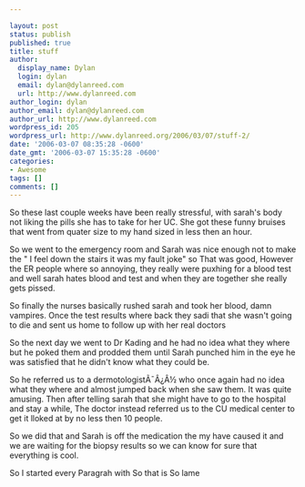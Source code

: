```yaml
---

layout: post
status: publish
published: true
title: stuff
author:
  display_name: Dylan
  login: dylan
  email: dylan@dylanreed.com
  url: http://www.dylanreed.com
author_login: dylan
author_email: dylan@dylanreed.com
author_url: http://www.dylanreed.com
wordpress_id: 205
wordpress_url: http://www.dylanreed.org/2006/03/07/stuff-2/
date: '2006-03-07 08:35:28 -0600'
date_gmt: '2006-03-07 15:35:28 -0600'
categories:
- Awesome
tags: []
comments: []
---
```


So these last couple weeks have been really stressful, with sarah's body not liking the pills she has to take for her UC. She got these funny bruises that went from quater size to my hand sized in less then an hour.

So we went to the emergency room and Sarah was nice enough not to make the " I feel down the stairs it was my fault joke" so That was good, However the ER people where so annoying, they really were puxhing for a blood test and well sarah hates blood and test and when they are together she really gets pissed.

So finally the nurses basically rushed sarah and took her blood, damn vampires. Once the test results where back they sadi that she wasn't going to die and sent us home to follow up with her real doctors

So the next day we went to Dr Kading and he had no idea what they where but he poked them and prodded them until Sarah punched him in the eye he was satisfied that he didn't know what they could be.

So he referred us to a dermotologistÃ¯Â¿Â½ who once again had no idea what they where and almost jumped back when she saw them. It was quite amusing. Then after telling sarah that she might have to go to the hospital and stay a while, The doctor instead referred us to the CU medical center to get it lloked at by no less then 10 people.

So we did that and Sarah is off the medication the my have caused it and we are waiting for the biopsy results so we can know for sure that everything is cool.

So I started every Paragrah with So that is So lame
